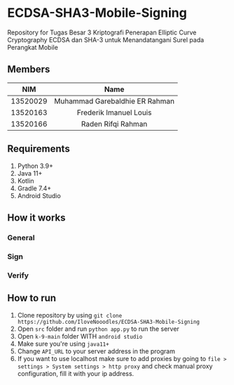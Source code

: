 # ECDSA-SHA3-Mobile-Signing
Repository for Tugas Besar 3 Kriptografi Penerapan Elliptic Curve Cryptography ECDSA dan SHA-3 untuk Menandatangani Surel pada Perangkat Mobile


## Members
|   NIM    |              Name              |
| :------: | :----------------------------: |
| 13520029 | Muhammad Garebaldhie ER Rahman |
| 13520163 |     Frederik Imanuel Louis     |
| 13520166 |       Raden Rifqi Rahman       |

## Requirements
1. Python 3.9+
2. Java 11+
3. Kotlin
4. Gradle 7.4+
5. Android Studio

## How it works

### General


### Sign


### Verify

## How to run
1. Clone repository by using `git clone https://github.com/IloveNooodles/ECDSA-SHA3-Mobile-Signing`
2. Open `src` folder and run `python app.py` to run the server
3. Open `k-9-main` folder WITH `android studio`
4. Make sure you're using `java11+`
5. Change `API_URL` to your server address in the program
6. If you want to use localhost make sure to add proxies by going to `file > settings > System settings > http proxy` and check manual proxy configuration, fill it with your ip address.
